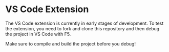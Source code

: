 # VS Code Extension
The VS Code extension is currently in early stages of development. To test the extension, you need to fork and clone this repository and then debug the project in VS Code with F5.

Make sure to compile and build the project before you debug!
